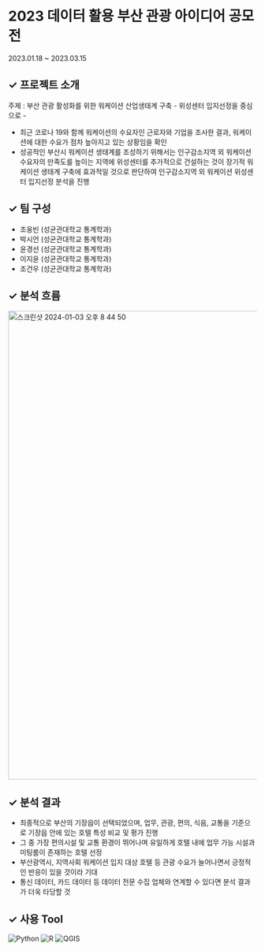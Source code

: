 # 2023 데이터 활용 부산 관광 아이디어 공모전
2023.01.18 ~ 2023.03.15

✓ 프로젝트 소개
------
주제 : 부산 관광 활성화를 위한 워케이션 산업생태계 구축 - 위성센터 입지선정을 중심으로 - 

- 최근 코로나 19와 함께 워케이션의 수요자인 근로자와 기업을 조사한 결과, 워케이션에 대한 수요가 점차 높아지고 있는 상황임을 확인
- 성공적인 부산시 워케이션 생태계를 조성하기 위해서는 인구감소지역 외 워케이션 수요자의 만족도를 높이는 지역에 위성센터를 추가적으로 건설하는 것이 장기적 워케이션 생태계 구축에 효과적일 것으로 판단하여 인구감소지역 외 워케이션 위성센터 입지선정 분석을 진행


✓ 팀 구성 
------
  - 조웅빈 (성균관대학교 통계학과)
  - 박시언 (성균관대학교 통계학과)
  - 윤경선 (성균관대학교 통계학과)
  - 이지윤 (성균관대학교 통계학과)
  - 조건우 (성균관대학교 통계학과) 

  
✓ 분석 흐름 
------
<img width="951" alt="스크린샷 2024-01-03 오후 8 44 50" src="https://github.com/jiyunLeeee/2023_BUSAN_TOURISM_IDEA_CONTEST/assets/134356622/c6aee773-c22b-4018-8504-a3ca74962e9b">

✓ 분석 결과
------ 
 - 최종적으로 부산의 기장읍이 선택되었으며, 업무, 관광, 편의, 식음, 교통을 기준으로 기장읍 안에 있는 호텔 특성 비교 및 평가 진행
 - 그 중 가장 편의시설 및 교통 환경이 뛰어나며 유일하게 호텔 내에 업무 가능 시설과 미팅룸이 존재하는 호텔 선정
 - 부산광역시, 지역사회 워케이션 입지 대상 호텔 등 관광 수요가 늘어나면서 긍정적인 반응이 있을 것이라 기대
 - 통신 데이터, 카드 데이터 등 데이터 전문 수집 업체와 연계할 수 있다면 분석 결과가 더욱 타당할 것 


✓ 사용 Tool
------
<img alt="Python" src ="https://img.shields.io/badge/Python-3776AB.svg?&style=flat-square&logo=Python&logoColor=white"/> <img alt="R" src ="https://img.shields.io/badge/R-276DC3.svg?&style=flat-square&logo=R&logoColor=white"/>  <img alt="QGIS" src ="https://img.shields.io/badge/QGIS-589632.svg?&style=flat-square&logo=qgis&logoColor=white"/> 
